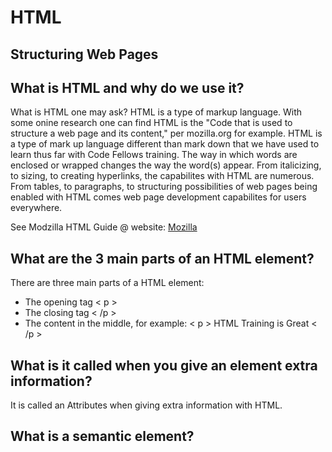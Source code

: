 # **HTML**
## **Structuring Web Pages**

## **What is HTML and why do we use it?**
What is HTML one may ask? HTML is a type of markup language. With some onine research one can find HTML is the "Code that is used to structure a web page and its content," per mozilla.org for example. HTML is a type of mark up language different than mark down that we have used to learn thus far with Code Fellows training. The way in which words are enclosed or wrapped changes the way the word(s) appear. From italicizing, to sizing, to creating hyperlinks, the capabilites with HTML are numerous. From tables, to paragraphs, to structuring possibilities of web pages being enabled with HTML comes web page development capabilites for users everywhere.

See Modzilla HTML Guide @ website: [Mozilla](https://developer.mozilla.org/en-US/docs/Learn/Getting_started_with_the_web/HTML_basics)


## **What are the 3 main parts of an HTML element?**
There are three main parts of a HTML element:
- The opening tag < p >
- The closing tag < /p > 
- The content in the middle, for example: < p > HTML Training is Great < /p >
 
## **What is it called when you give an element extra information?**
It is called an Attributes when giving extra information with HTML. 

## **What is a semantic element?**
